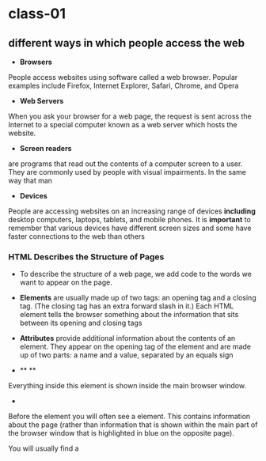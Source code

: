 # class-01
## different ways in which people access the web 
* **Browsers**

People access websites using 
software called a web browser. 
Popular examples include 
Firefox, Internet Explorer, Safari, 
Chrome, and Opera

* **Web Servers**

When you ask your browser for 
a web page, the request is sent 
across the Internet to a special 
computer known as a web 
server which hosts the website.

* **Screen readers**

 are programs 
that read out the contents of a 
computer screen to a user. They 
are commonly used by people 
with visual impairments.
In the same way that man

* **Devices**

People are accessing websites 
on an increasing range of devices 
**including** desktop computers, 
laptops, tablets, and mobile 
phones. It is **important** to 
remember that various devices 
have different screen sizes and 
some have faster connections to 
the web than others


### HTML Describes the Structure of Pages
* To 
describe the structure of a web page, we add code to the words we want 
to appear on the page.

* **Elements** are usually 
made up of two tags: an opening tag and a closing tag. (The closing tag 
has an extra forward slash in it.) Each HTML element tells the browser 
something about the information that sits between its opening and 
closing tags

* **Attributes** provide additional information 
about the contents of an element. They appear 
on the opening tag of the element and are 
made up of two parts: a name and a value, 
separated by an equals sign


* ** <body>**

Everything inside this element is 
shown inside the main browser 
window.

* **<head>**

Before the <body> element you 
will often see a <head> element. 
This contains information 
about the page (rather than 
information that is shown within 
the main part of the browser 
window that is highlighted in 
blue on the opposite page). 

You will usually find a **<title>**
element inside the <head>
element.
**<title>**The contents of the <title>
element are either shown in the 
top of the browser, above where 
you usually type in the URL of 
the page you want to visit, or 
on the tab for that page (if your 
browser uses tabs to allow you 
to view multiple pages at the 
same time)

## FORM 
The **<form>** element uses the action attribute to indicate the page that 
the data is being sent to. Each of the form controls sits inside the <form>
element. Different types of form control are suited to collecting different 
types of data. The <fieldset> element is used to group related 
questions together. The <label> element indicates the purpose of each 
form control

* Whenever you want to collect information from 
visitors you will need a form, which lives inside a 
<form> element.
*  Information from a form is sent in name/value pairs.

* Each form control is given a name, and the text the 
user types in or the values of the options they select 
are sent to the server.
* HTML5 introduces new form elements which make it 
easier for visitors to fill in forms


## DOCTYPE
Because there have been 
several versions of HTML, each 
web page should begin with a 
DOCTYPE declaration to tell a 
browser which version of HTML 
the page is using

## Comments in HTML

<!-- -->
If you want to add a comment 
to your code that will not be 
visible in the user's browser, you 
can add the text between these 
characters

## ID Attribute

Every HTML element can carry 
the id attribute. It is used to 
uniquely identify that element 
from other elements on the 
page. Its value should start with 
a letter or an underscore (not a 
number or any other character).
It is important that no two 
elements on the same page 
have the same value for their id
attributes (otherwise the value is 
no longer unique)

## Class Attrupte
Every HTML element can 
also carry a class attribute. 
Sometimes, rather than uniquely 
identifying one element within 
a document, you will want a 
way to identify several elements 
as being different from the 
other elements on the page. 

## block level elements

Some elements will always 
appear to start on a new line in 
the browser window. **These are 
known as block level elements. **

* Examples of block elements are 
<h1>, <p>, <ul>, and <li>.

## inline elements

 Some elements will always 
appear to continue on the 
same line as their neighbouring 
elements. These are known as 
inline elements.

**Examples** of inline elements are 
<a>, <b>, <em>, and <img>.

## <div>
The <div> element allows you to 
group a set of elements together 
in one block-level box

## Grouping Text & Elements Inline

* ** <span>** elements 
is so that they can control the 
appearance of the content of 
these elements using CSS.

* **iframe** is like a little window 
that has been cut into your 
page — and in that window you 
can see another page. The term 
iframe is an abbreviation of inline 
frame.
* **src**
The src attribute specifies the 
URL of the page to show in the 
frame.
* **height**
The height attribute specifies 
the height of the iframe in pixels.
* **width**
The width attribute specifies 
the width of the iframe in pixels

## image

* You can specify the dimensions of images using CSS. 
This is very helpful when you use the same sized 
images on several pages of your site.
* Images can be aligned both horizontally and vertically 
using CSS.
*  You can use a background image behind the box 
created by any element on a page. 
* Background images can appear just once or be 
repeated across the background of the box.
* You can create image rollover effects by moving the 
background position of an image.
*To reduce the number of images your browser has to 
load, you can create image sprite

## header / footer / nav / article /section

The <header> and <footer>
elements can be used for:
* The main header or footer 
that appears at the top or 
bottom of every page on the 
site.
* A header or footer for an 
individual <article> or 
<section> within the page.

** The <nav> **  
 element is used to 
contain the major navigational 
blocks on the site such as the 
primary site navigation

**The <article>**

 element acts as 
a container for any section of a 
page that could stand alone and 
potentially be syndicated.

**The <section>**

 element groups 
related content together, and 
typically each section would 
have its own heading.

## HTML5 LAYOUT

* The new HTML5 elements indicate the purpose of 
different parts of a web page and help to describe 
its structure.
* The new elements provide clearer code (compared 
with using multiple <div> elements).
* Older browsers that do not understand HTML5 
elements need to be told which elements are 
block-level elements.
* To make HTML5 elements work in Internet Explorer 8 
(and older versions of IE), extra JavaScript is needed, 
which is available free from Google

## java script

* A script is a series of instructions that a 
computer can follow to achieve a goal. 

* To write a script, you need to first 
state your goal and then list the 
tasks that need to be completed in 
order to achieve it.


 1: DEFINE THE GOAL 
First, you need to define the task you want to 
achieve.

2: DESIGN THE SCRIPT 
To design a script you split the goal out into a series 
of tasks that are going to be involved in solving this 
puzzle. 

3: CODE EACH STEP 
Each of the steps needs to be written in a 
programming language that the compu ter 
understands..


* **Vocabulary:** The words that computers 
understand 
* **Syntax:** How you put those words together to 
create instructions computers can follow 

## FLOWCHART

![image]()

* Arrows show how the script moves from one task 
to the next. The different shapes represent diff€rent 
types of tasks. In some places there are decisions 
which cause the code to follow different paths. 

## COMPUTERS CREATE MODELS OF THE WORLD USING DATA

* OBJECTS (TH INGS) 
In computer programming, each physical thing in 
the world can be represented as an object. 

Each object can have its own: 
* Properties 
* Events 
* Methods



* PROPERTIES (CHARACTERISTICS) 
Both of the cars share common characteristics. 
 Programmers call these characteristics the 
properties of an object.

* Each property has a name and a value, and each of 
these name/value pairs tells you something about 
each individual instance of the object. 

* AN EVENT

Programmers choose which events they respond to. 
When a specific event happens, that event can be 
used to trigger a specific section of the code. 

Scripts often use different events to trigger different 
types of functionality. 

So a script will state which events the programmer 
wants to respond to, and what part of the script 
should be run when each of those events occur. 

* METHOD 

When you use a method, you do not always need to 
know how it achieves its task; you just need to know 
how to ask the question and how to interpret any 
answers it gives you